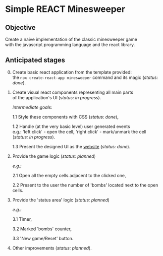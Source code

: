 # Simple REACT Minesweeper

## Objective

Create a naive implementation of the classic minesweeper game<br>with the javascript programming language and the react library.


## Anticipated stages

0. Create basic react application from the template provided:<br>the `npx create-react-app minesweeper` command and its magic (_status: done_).

1. Create visual react components representing all main parts<br> of the application's UI (_status: in progress_).

   _Intermediate goals_:

   1.1 Style these components with CSS (_status: done_),

   1.2 Handle (at the very basic level) user generated events<br>e.g.: 'left click' - open the cell, 'right click' - mark/unmark the cell (_status: in progress_).

   1.3 Present the designed UI as the [website](https://ktprezes.gihub.io/simple-react-minesweeper) (_status: done_).

2. Provide the game logic (_status:  planned_)

   _e.g.:_

   2.1 Open all the empty cells adjacent to the clicked one,

   2.2 Present to the user the number of 'bombs' located next to the open cells.

3. Provide the 'status area' logic (_status: planned_)

   _e.g.:_

   3.1 Timer,

   3.2 Marked 'bombs' counter,

   3.3 'New game/Reset' button.

4. Other improvements (_status: planned_).

